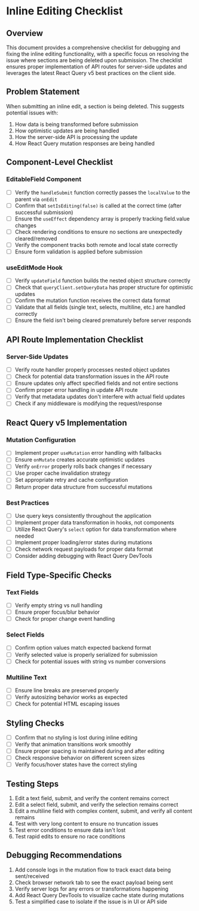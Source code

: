 # Inline Editing Checklist

## Overview
This document provides a comprehensive checklist for debugging and fixing the inline editing functionality, with a specific focus on resolving the issue where sections are being deleted upon submission. The checklist ensures proper implementation of API routes for server-side updates and leverages the latest React Query v5 best practices on the client side.

## Problem Statement
When submitting an inline edit, a section is being deleted. This suggests potential issues with:
1. How data is being transformed before submission
2. How optimistic updates are being handled
3. How the server-side API is processing the update
4. How React Query mutation responses are being handled

## Component-Level Checklist

### EditableField Component
- [ ] Verify the `handleSubmit` function correctly passes the `localValue` to the parent via `onEdit`
- [ ] Confirm that `setIsEditing(false)` is called at the correct time (after successful submission)
- [ ] Ensure the `useEffect` dependency array is properly tracking field.value changes
- [ ] Check rendering conditions to ensure no sections are unexpectedly cleared/removed
- [ ] Verify the component tracks both remote and local state correctly
- [ ] Ensure form validation is applied before submission

### useEditMode Hook
- [ ] Verify `updateField` function builds the nested object structure correctly
- [ ] Check that `queryClient.setQueryData` has proper structure for optimistic updates
- [ ] Confirm the mutation function receives the correct data format
- [ ] Validate that all fields (single text, selects, multiline, etc.) are handled correctly
- [ ] Ensure the field isn't being cleared prematurely before server responds

## API Route Implementation Checklist

### Server-Side Updates
- [ ] Verify route handler properly processes nested object updates
- [ ] Check for potential data transformation issues in the API route
- [ ] Ensure updates only affect specified fields and not entire sections
- [ ] Confirm proper error handling in update API route
- [ ] Verify that metadata updates don't interfere with actual field updates
- [ ] Check if any middleware is modifying the request/response

## React Query v5 Implementation

### Mutation Configuration
- [ ] Implement proper `useMutation` error handling with fallbacks
- [ ] Ensure `onMutate` creates accurate optimistic updates
- [ ] Verify `onError` properly rolls back changes if necessary
- [ ] Use proper cache invalidation strategy
- [ ] Set appropriate retry and cache configuration
- [ ] Return proper data structure from successful mutations

### Best Practices
- [ ] Use query keys consistently throughout the application
- [ ] Implement proper data transformation in hooks, not components
- [ ] Utilize React Query's `select` option for data transformation where needed
- [ ] Implement proper loading/error states during mutations
- [ ] Check network request payloads for proper data format
- [ ] Consider adding debugging with React Query DevTools

## Field Type-Specific Checks

### Text Fields
- [ ] Verify empty string vs null handling
- [ ] Ensure proper focus/blur behavior
- [ ] Check for proper change event handling

### Select Fields
- [ ] Confirm option values match expected backend format
- [ ] Verify selected value is properly serialized for submission
- [ ] Check for potential issues with string vs number conversions

### Multiline Text
- [ ] Ensure line breaks are preserved properly
- [ ] Verify autosizing behavior works as expected
- [ ] Check for potential HTML escaping issues

## Styling Checks
- [ ] Confirm that no styling is lost during inline editing
- [ ] Verify that animation transitions work smoothly
- [ ] Ensure proper spacing is maintained during and after editing
- [ ] Check responsive behavior on different screen sizes
- [ ] Verify focus/hover states have the correct styling

## Testing Steps
1. Edit a text field, submit, and verify the content remains correct
2. Edit a select field, submit, and verify the selection remains correct
3. Edit a multiline field with complex content, submit, and verify all content remains
4. Test with very long content to ensure no truncation issues
5. Test error conditions to ensure data isn't lost
6. Test rapid edits to ensure no race conditions

## Debugging Recommendations
1. Add console logs in the mutation flow to track exact data being sent/received
2. Check browser network tab to see the exact payload being sent
3. Verify server logs for any errors or transformations happening
4. Add React Query DevTools to visualize cache state during mutations
5. Test a simplified case to isolate if the issue is in UI or API side 